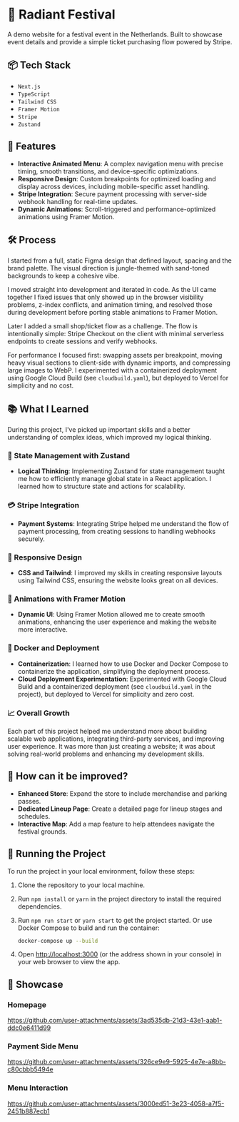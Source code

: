 # 🎪 Radiant Festival

A demo website for a festival event in the Netherlands. Built to showcase event details and provide a simple ticket purchasing flow powered by Stripe.

## 📦 Tech Stack

- `Next.js`
- `TypeScript`
- `Tailwind CSS`
- `Framer Motion`
- `Stripe`
- `Zustand`

## 🚀 Features

- **Interactive Animated Menu**: A complex navigation menu with precise timing, smooth transitions, and device-specific optimizations.
- **Responsive Design**: Custom breakpoints for optimized loading and display across devices, including mobile-specific asset handling.
- **Stripe Integration**: Secure payment processing with server-side webhook handling for real-time updates.
- **Dynamic Animations**: Scroll-triggered and performance-optimized animations using Framer Motion.

## 🛠️ Process

I started from a full, static Figma design that defined layout, spacing and the brand palette. The visual direction is jungle-themed with sand-toned backgrounds to keep a cohesive vibe.

I moved straight into development and iterated in code. As the UI came together I fixed issues that only showed up in the browser visibility problems, z-index conflicts, and animation timing, and resolved those during development before porting stable animations to Framer Motion.

Later I added a small shop/ticket flow as a challenge. The flow is intentionally simple: Stripe Checkout on the client with minimal serverless endpoints to create sessions and verify webhooks.

For performance I focused first: swapping assets per breakpoint, moving heavy visual sections to client-side with dynamic imports, and compressing large images to WebP. I experimented with a containerized deployment using Google Cloud Build (see `cloudbuild.yaml`), but deployed to Vercel for simplicity and no cost.

## 📚 What I Learned

During this project, I've picked up important skills and a better understanding of complex ideas, which improved my logical thinking.

### 🧠 State Management with Zustand

- **Logical Thinking**: Implementing Zustand for state management taught me how to efficiently manage global state in a React application. I learned how to structure state and actions for scalability.

### 💳 Stripe Integration

- **Payment Systems**: Integrating Stripe helped me understand the flow of payment processing, from creating sessions to handling webhooks securely.

### 🎨 Responsive Design

- **CSS and Tailwind**: I improved my skills in creating responsive layouts using Tailwind CSS, ensuring the website looks great on all devices.

### 🎥 Animations with Framer Motion

- **Dynamic UI**: Using Framer Motion allowed me to create smooth animations, enhancing the user experience and making the website more interactive.

### 🔄 Docker and Deployment

- **Containerization**: I learned how to use Docker and Docker Compose to containerize the application, simplifying the deployment process.
- **Cloud Deployment Experimentation**: Experimented with Google Cloud Build and a containerized deployment (see `cloudbuild.yaml` in the project), but deployed to Vercel for simplicity and zero cost.

### 📈 Overall Growth

Each part of this project helped me understand more about building scalable web applications, integrating third-party services, and improving user experience. It was more than just creating a website; it was about solving real-world problems and enhancing my development skills.

## 💭 How can it be improved?

- **Enhanced Store**: Expand the store to include merchandise and parking passes.
- **Dedicated Lineup Page**: Create a detailed page for lineup stages and schedules.
- **Interactive Map**: Add a map feature to help attendees navigate the festival grounds.

## 🚦 Running the Project

To run the project in your local environment, follow these steps:

1. Clone the repository to your local machine.
2. Run `npm install` or `yarn` in the project directory to install the required dependencies.
3. Run `npm run start` or `yarn start` to get the project started. Or use Docker Compose to build and run the container:

   ```bash
   docker-compose up --build
   ```

4. Open [http://localhost:3000](http://localhost:3000) (or the address shown in your console) in your web browser to view the app.

## 🎥 Showcase

### Homepage

https://github.com/user-attachments/assets/3ad535db-21d3-43e1-aab1-ddc0e6411d99

### Payment Side Menu

https://github.com/user-attachments/assets/326ce9e9-5925-4e7e-a8bb-c80cbbb5494e

### Menu Interaction

https://github.com/user-attachments/assets/3000ed51-3e23-4058-a7f5-2451b887ecb1
